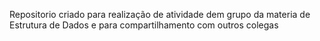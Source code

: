 Repositorio criado para realização de atividade dem grupo da materia de Estrutura de Dados e para compartilhamento com outros colegas
